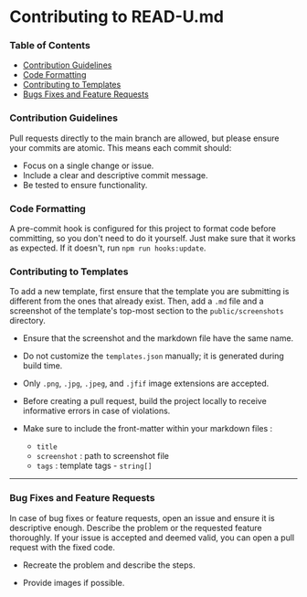 # Contributing to READ-U.md

### Table of Contents

- [Contribution Guidelines](#contribution-guidelines)
- [Code Formatting](#code-formatting)
- [Contributing to Templates](#contributing-to-templates)
- [Bugs Fixes and Feature Requests](#bug-fixes-and-feature-requests)


### Contribution Guidelines
Pull requests directly to the main branch are allowed, but please ensure your commits are atomic. This means each commit should:

- Focus on a single change or issue.
- Include a clear and descriptive commit message.
- Be tested to ensure functionality.

### Code Formatting

A pre-commit hook is configured for this project to format code before committing, so you don't need to do it yourself. Just make sure that it works as expected. If it doesn't, run `npm run hooks:update`.

### Contributing to Templates

To add a new template, first ensure that the template you are submitting is different from the ones that already exist. Then, add a `.md` file and a screenshot of the template's top-most section to the `public/screenshots` directory.

- Ensure that the screenshot and the markdown file have the same name.

- Do not customize the `templates.json` manually; it is generated during build time.

- Only `.png`, `.jpg`, `.jpeg`, and `.jfif` image extensions are accepted.

- Before creating a pull request, build the project locally to receive informative errors in case of violations.

- Make sure to include the front-matter within your markdown files :
    - `title`
    - `screenshot` : path to screenshot file
    - `tags` : template tags - `string[]`

<hr />

### Bug Fixes and Feature Requests

In case of bug fixes or feature requests, open an issue and ensure it is descriptive enough. Describe the problem or the requested feature thoroughly. If your issue is accepted and deemed valid, you can open a pull request with the fixed code.

- Recreate the problem and describe the steps.

- Provide images if possible.